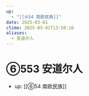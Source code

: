 ```yaml
---
up:
  - "[[⑥54 南欧民族]]"
date: 2025-03-01
ctime: 2025-03-01T13:50:16
aliases:
  - 安道尔人
---
```


# ⑥553 安道尔人

- up: [[⑥54 南欧民族]]
